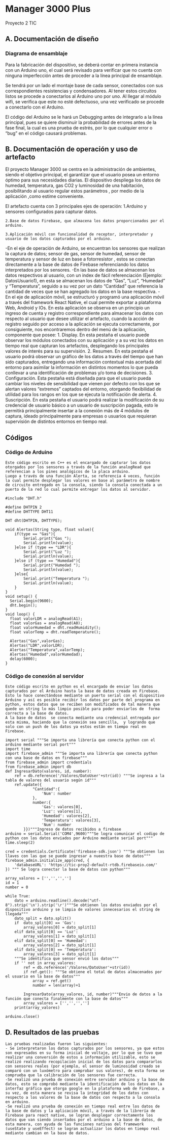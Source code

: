 # Manager 3000 Plus
Proyecto 2 TIC
## A. Documentación de diseño
### Diagrama de ensamblaje
Para la fabricación del dispositivo, se deberá contar en primera instancia con un Arduino uno, el cual será revisado para verificar que no cuenta con ninguna imperfección antes de proceder a la línea principal de ensamblaje.

Se tendrá por un lado el montaje base de cada sensor, conectados con sus correspondientes resistencias y condensadores. Al tener estos circuitos listos se procede a conectarlos al Arduino uno por uno. Al llegar al módulo wifi, se verifica     que este no esté defectuoso, una vez verificado se procede a conectarlo con el Arduino. 

El código del Arduino se le hará un Debugging antes de integrarlo a la línea principal, pues se quiere disminuir la probabilidad de errores antes de la fase final, la cual es una prueba de estrés, por lo que cualquier error o “bug” en el código causará problemas.

## B. Documentación de operación y uso de artefacto
El proyecto Manager 3000 se centra en la administración de ambientes, siendo el objetivo principal, el garantizar que el usuario posea un entorno óptimo para sus necesidades diarias. El dispositivo despliega los datos de humedad, temperatura, gas CO2 y luminosidad de una habitación, posibilitando al usuario regular estos parámetros , por medio de la aplicación ,como estime conveniente.

El artefacto cuenta con 3 principales ejes de operación:
    1.Arduino y sensores configurados para capturar datos.
    
    2.Base de datos Firebase, que almacena los datos proporcionados por el arduino.
    
    3.Aplicación móvil con funcionalidad de receptor, interpretador y usuario de los datos capturados por el arduino.    
-En el eje de operación de Arduino, se encuentran los sensores que realizan la captura de datos; sensor de gas, sensor de humedad, sensor de temperatura y sensor de luz en base a fotorresistor , estos se conectan directamente a la base de datos de Firebase referenciando los datos interpretados por los sensores.
-En las base de datos se almacenan los datos respectivos al usuario, con un index de fácil referenciación (Ejemplo: DatosUsuario1), en esta se almacenan los datos de “Gas”, “Luz”, “Humedad” y “Temperatura”, seguido a su vez por un dato “Cantidad” que referencia la cantidad de veces que se han agregado los datos en la base respectiva.
-En el eje de aplicación móvil, se estructuró y programó una aplicación móvil a través del framework React Native, el cual permite exportar a plataforma Web, Android y IOs. En esta aplicación se observa en un principio un ingreso de cuenta y registro correspondiente para almacenar los datos con respecto al usuario que desee utilizar el artefacto, cuando la acción de registro seguido por acceso a la aplicación se ejecuta correctamente, por consiguiente, nos encontraremos dentro del menú de la aplicación, componente que posee:
    1. Display.
      En esta pestaña el usuario puede observar los módulos conectados con su aplicación y a su vez los datos en tiempo real que capturan los artefactos, desplegando los principales valores de interés para su supervisión.
    2. Resumen.
      En esta pestaña el usuario podrá observar un gráfico de los datos a través del tiempo que han sido capturados, entregando una información contextual más acertada del entorno para asimilar la información en distintos momentos lo que pueda conllevar a una identificación de problemas y/o toma de decisiones.
    3. Configuración.
      Esta pestaña está diseñada para que el usuario pueda cambiar los niveles de sensibilidad que vienen por defecto con los que se alertan valores “extremos” captados del entorno, otorgando flexibilidad de utilidad para los rangos en los que se ejecuta la notificación de alerta.
    4. Suscripción.
      En esta pestaña el usuario podrá realizar la modificación de su credencial de usuario básico a un usuario de suscripción pagada, esto le permitirá principalmente insertar a la conexión más de 4 módulos de captura, ideado principalmente para empresas o usuarios que requieran supervisión de distintos entornos en tiempo real.
      
## Códigos
### Código de Arduino
    Este código escrito en C++ es el encargado de capturar los datos otorgados por los sensores a través de la función analogRead que referencian a los pines analógicos de la placa arduino.
    Luego a través de una función Alerta, se referencia 4 veces, función la cual permite desplegar los valores en base al parámetro de nombre de circuito entregado en la consola, siendo la consola conectada a un puerto de la red lo cual permite entregar los datos al servidor.

```
#include "DHT.h"

#define DHTPIN 2
#define DHTTYPE DHT11

DHT dht(DHTPIN, DHTTYPE);

void Alertas(String type, float value){
    if(type == "Gas"){
        Serial.print("Gas ");
        Serial.println(value);
    }else if (type == "LDR"){
        Serial.print("Luz ");
        Serial.println(value);
    }else if (type == "Humedad"){
        Serial.print("Humedad ");
        Serial.println(value);
    }else{
        Serial.print("Temperatura ");
        Serial.println(value);
    }
}
void setup() {
  Serial.begin(9600);
  dht.begin();
}
void loop() {
  float valorLDR = analogRead(A1);
  float valorGas = analogRead(A0);
  float valorHumedad = dht.readHumidity();
  float valorTemp = dht.readTemperature();
    
  Alertas("Gas",valorGas);
  Alertas("LDR",valorLDR);
  Alertas("Temperatura",valorTemp);
  Alertas("Humedad",valorHumedad);
  delay(6000);
}
```

### Código de conexión al servidor
    Este código escrito en python es el encargado de enviar los datos capturados por el Arduino hasta la base de datos creada en Firebase.
    Esto lo hace conectándose mediante un puerto serial con el dispositivo Arduino y así es posible recibir los datos por parte del programa en python, estos datos que se reciben son modificados de tal manera que quede un string lo más limpio posible para poder enviarlos de  forma correcta a la base de datos.
    A la base de datos  se conecta mediante una credencial entregada por esta misma, haciendo que la conexión sea sencilla,  y logrando que solo con un push de los datos ya estos están en tiempo real en Firebase.


```
import serial """Se importa una librería que conecta python con el arduino mediante serial port"""
import time
import firebase_admin """Se importa una librería que conecta python con una base de datos en firebase"""
from firebase_admin import credentials
from firebase_admin import db
def IngresarDato(valores, id, number):
    ref = db.reference('/Valores/DatoUser'+str(id)) """Se ingresa a la tabla de valores del usuario según id"""
    ref.update({
            "Cantidad":{
                'Num': number
            },
            number:{
                'Gas': valores[0],
                'Luz': valores[1],
                'Humedad': valores[2],
                'Temperatura': valores[3],
                'Num': number
        }})"""Ingreso de datos recibidos a firebase
arduino = serial.Serial('COM4',9600)"""Se logra comunicar el codigo de python con los datos enviados por Arduino mediante serial port"""
time.sleep(2)

cred = credentials.Certificate('firebase-sdk.json') """Se obtienen las llaves con las que se puede ingresar a nueestra base de datos"""
firebase_admin.initialize_app(cred, {
    'databaseURL': 'https://tic-proy2-default-rtdb.firebaseio.com/'
}) """ Se logra conectar la base de datos con python"""

array_valores = ['','','','']
id = 1
number = 0

while True:    
    dato = arduino.readline().decode("utf-8").strip('\n').strip('\r')"""Se obtienen los datos enviados por el dispositivo arduino y se limpia de valores innecesarios el string de llegada"""
    dato_split = dato.split()
    if  dato_split[0] == 'Gas':
        array_valores[0] = dato_split[1]
    elif dato_split[0] == 'Luz':
        array_valores[1] = dato_split[1]
    elif dato_split[0] == 'Humedad':
        array_valores[2] = dato_split[1]
    elif dato_split[0] == 'Temperatura':
        array_valores[3] = dato_split[1]
    """Se identifica que sensor envió los datos"""
    if '' not in array_valores:
        ref = db.reference('/Valores/DatoUser'+str(id))
        if ref.get(): """Se obtiene el total de datos almacenados por el usuario en la base de datos"""
            array = ref.get()
            number = len(array)+1
            
        IngresarDato(array_valores, id, number)"""Envio de datos a la función que conecta finalmente con la base de datos"""
        array_valores = ['','','','']
    print(array_valores)

arduino.close()
```
## D. Resultados de las pruebas
    Las pruebas realizadas fueron las siguientes:
    - Se interpretaron los datos capturados por los sensores, ya que estos son expresados en su forma inicial de voltaje, por lo que se tuvo que realizar una conversión de estos a información utilizable, esto se realizó realizando recopilación inicial de los datos para compararlos con sensores reales (por ejemplo, el sensor de luminosidad creado se comparó con un luxómetro para comprobar sus valores), de esta forma se comprueba que la calibración de los sensores fue correcta.
    -Se realizó una prueba de conexión entre servidor arduino y la base de datos, esto se comprobó mediante la identificación de los datos en la interfaz gráfica que otorga google en la plataforma web de Firebase, a su vez, de esta manera se revisa la integridad de los datos con respecto a los valores de la base de datos con respecto a la consola en arduino.
    -Se realizó una prueba de conexión en tiempo real entre los datos de la base de datos y la aplicación móvil, a través de la librería de Firebase para react native, se logran desplegar correctamente los datos que van siendo insertados por el arduino a la base de datos, de esta manera, con ayuda de las funciones nativas del framework (useState y useEffect) se logran actualizar los datos en tiempo real mediante cambian en la base de datos.
